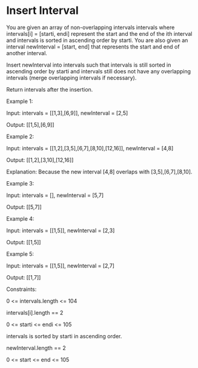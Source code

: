 # Insert Interval

You are given an array of non-overlapping intervals intervals where intervals[i] = [starti, endi] represent the start and the end of the ith interval and intervals is sorted in ascending order by starti. You are also given an interval newInterval = [start, end] that represents the start and end of another interval.

Insert newInterval into intervals such that intervals is still sorted in ascending order by starti and intervals still does not have any overlapping intervals (merge overlapping intervals if necessary).

Return intervals after the insertion.

 

Example 1:

Input: intervals = [[1,3],[6,9]], newInterval = [2,5]

Output: [[1,5],[6,9]]

Example 2:


Input: intervals = [[1,2],[3,5],[6,7],[8,10],[12,16]], newInterval = [4,8]

Output: [[1,2],[3,10],[12,16]]

Explanation: Because the new interval [4,8] overlaps with [3,5],[6,7],[8,10].

Example 3:

Input: intervals = [], newInterval = [5,7]

Output: [[5,7]]

Example 4:

Input: intervals = [[1,5]], newInterval = [2,3]

Output: [[1,5]]

Example 5:

Input: intervals = [[1,5]], newInterval = [2,7]

Output: [[1,7]]
 

Constraints:

0 <= intervals.length <= 104

intervals[i].length == 2

0 <= starti <= endi <= 105

intervals is sorted by starti in ascending order.

newInterval.length == 2

0 <= start <= end <= 105
